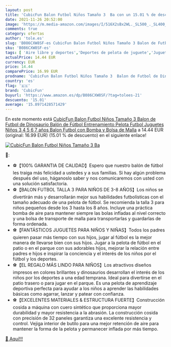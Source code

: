 ```yaml
---
layout: post
title: 'CubicFun Balon Futbol Niños Tamaño 3  Ba con un 15.01 % de descuento'
date: 2021-11-26 20:52:00
image: 'https://m.media-amazon.com/images/I/516X2sBx2WL._SL500_._SL400_.jpg'
comments: true
category: ofertas
author: 'tole.es'
slug: 'B086CXW8SF-es CubicFun Balon Futbol Niños Tamaño 3 Balon de Futbol de...'
sku: 'B086CXW8SF-es'
tags: [ 'Aire libre y deportes','Deportes de pelota de juguete','Juguetes','Juguetes de fútbol','Juguetes y juegos','cubicfun','juguetes', ]
actualPrice: 14.44 EUR
currency: EUR
price: 14.44
comparePrice: 16.99 EUR
prodname: 'CubicFun Balon Futbol Niños Tamaño 3  Balon de Futbol de Dinosaurio Balón de Fútbol Entrenamiento Pelota Futbol Juguetes Niños 3 4 5 6 7 años  Balon Futbol con Bomba y Bolsa de Malla'
country: 'es'
flag: '🇪🇸'
brand: 'CubicFun'
buyurl: 'https://www.amazon.es/dp/B086CXW8SF/?tag=tolees-21'
descuento: '15.01'
average: '15.8971428571429'
---
```


En este momento está [CubicFun Balon Futbol Niños Tamaño 3  Balon de Futbol de Dinosaurio Balón de Fútbol Entrenamiento Pelota Futbol Juguetes Niños 3 4 5 6 7 años  Balon Futbol con Bomba y Bolsa de Malla](https://www.amazon.es/dp/B086CXW8SF/?tag=tolees-21) a 14.44 EUR (original: 16.99 EUR) (15.01 %  de descuento) en el siguiente enlace!

[![CubicFun Balon Futbol Niños Tamaño 3  Ba](https://m.media-amazon.com/images/I/516X2sBx2WL._SL500_._SL400_.jpg)](https://www.amazon.es/dp/B086CXW8SF/?tag=tolees-21)

🔎:

- ⚽【100% GARANTIA DE CALIDAD】Espero que nuestro balón de fútbol les traiga más felicidad a ustedes y a sus familias. Si hay algún problema después del uso, háganoslo saber y nos comunicaremos con usted con una solución satisfactoria.
- ⚽【BALON FUTBOL TALLA 3 PARA NIÑOS DE 3-8 AÑOS】Los niños se divertirán más y desarrollarán mejor sus habilidades futbolísticas con el tamaño adecuado de una pelota de fútbol. Se recomienda la talla 3 para niños pequeños desde los 3 hasta los 8 años. Incluye una práctica bomba de aire para mantener siempre las bolas infladas al nivel correcto y una bolsa de transporte de malla para transportarlas y guardarlas de forma ordenada.
- ⚽【FANTÁSTICOS JUGUETES PARA NIÑOS Y NIÑAS】Todos los padres quieren pasar más tiempo con sus hijos, jugar al fútbol es la mejor manera de llevarse bien con sus hijos. Jugar a la pelota de fútbol en el patio o en el parque con sus adorables hijos, mejorar la relación entre padres e hijos e inspirar la conciencia y el interés de los niños por el fútbol y los deportes.
- ⚽【EL REGALO MÁS LINDO PARA NIÑOS】Los atractivos diseños impresos en colores brillantes y dinosaurios desarrollan el interés de los niños por los deportes a una edad temprana. Ideal para divertirse en el patio trasero o para jugar en el parque. Es una pelota de aprendizaje deportiva perfecta para ayudar a los niños a aprender las habilidades básicas como agarrar, lanzar y patear con confianza.
- ⚽【EXCELENTES MATERIALES & ESTRUCTURA FUERTE】Construcción cosida a máquina con cuero sintético que proporciona mayor durabilidad y mayor resistencia a la abrasión. La construcción cosida con precisión de 32 paneles garantiza una excelente resistencia y control. Vejiga interior de butilo para una mejor retención de aire para mantener la forma de la pelota y permanecer inflada por más tiempo.

[🛒 Aquí!!!](https://www.amazon.es/dp/B086CXW8SF/?tag=tolees-21)
